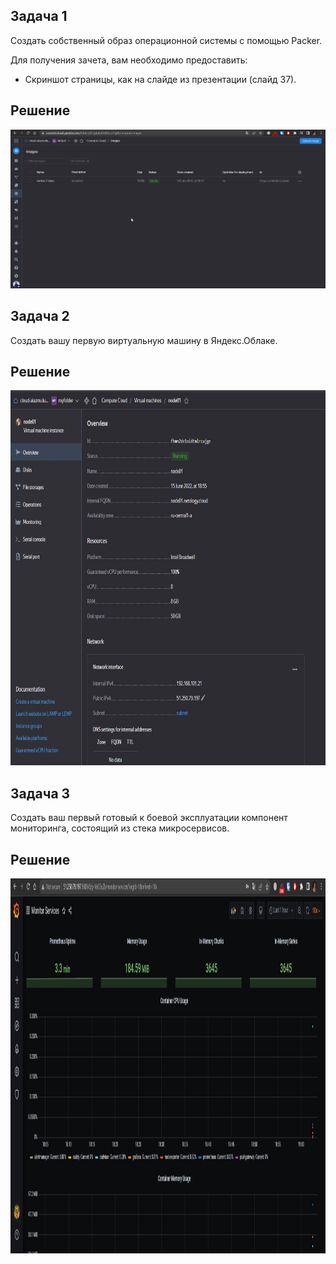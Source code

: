 ## Задача 1


Создать собственный образ операционной системы с помощью Packer.

Для получения зачета, вам необходимо предоставить:
- Скриншот страницы, как на слайде из презентации (слайд 37).

## Решение

![](img/1.jpg)

## Задача 2

Создать вашу первую виртуальную машину в Яндекс.Облаке.

## Решение

<p align="center">
  <img width="1200" height="600" src="./img/2.jpg">
</p>

## Задача 3

Создать ваш первый готовый к боевой эксплуатации компонент мониторинга, состоящий из стека микросервисов.

## Решение

<p align="center">
  <img width="1200" height="600" src="./img/3.jpg">
</p>